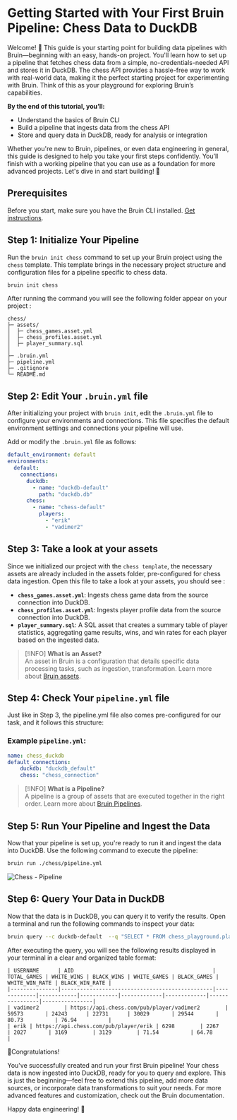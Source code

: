 # Getting Started with Your First Bruin Pipeline: Chess Data to DuckDB

Welcome! 👋 This guide is your starting point for building data pipelines with Bruin—beginning with an easy, hands-on project. You'll learn how to set up a pipeline that fetches chess data from a simple, no-credentials-needed API and stores it in DuckDB. The chess API provides a hassle-free way to work with real-world data, making it the perfect starting project for experimenting with Bruin. Think of this as your playground for exploring Bruin’s capabilities.

**By the end of this tutorial, you’ll:**
- Understand the basics of Bruin CLI 
- Build a pipeline that ingests data from the chess API
- Store and query data in DuckDB, ready for analysis or integration

Whether you're new to Bruin, pipelines, or even data engineering in general, this guide is designed to help you take your first steps confidently. You’ll finish with a working pipeline that you can use as a foundation for more advanced projects. Let's dive in and start building! 🚀

## Prerequisites
Before you start, make sure you have the Bruin CLI installed. [Get instructions](../introduction/installation.md).

## Step 1: Initialize Your Pipeline 

Run the `bruin init chess` command to set up your Bruin project using the `chess` template. This template brings in the necessary project structure and configuration files for a pipeline specific to chess data.

```bash 
bruin init chess
```
After running the command you will see the following folder appear on your project :

```plaintext
chess/
├─ assets/
│  ├─ chess_games.asset.yml
│  ├─ chess_profiles.asset.yml
│  ├─ player_summary.sql
│
├─ .bruin.yml
├─ pipeline.yml  
├─ .gitignore
└─ README.md
```

## Step 2: Edit Your `.bruin.yml` file
After initializing your project with `bruin init`, edit the `.bruin.yml` file to configure your environments and connections. This file specifies the default environment settings and connections your pipeline will use.

Add or modify the `.bruin.yml` file as follows:

```yaml
default_environment: default
environments:
  default:
    connections:
      duckdb:
        - name: "duckdb-default"
          path: "duckdb.db"
      chess:
        - name: "chess-default"
          players:
            - "erik"
            - "vadimer2"

```
## Step 3: Take a look at your assets
Since we initialized our project with the `chess template`, the necessary assets are already included in the assets folder,
pre-configured for chess data ingestion. Open this file to take a look at your assets, you should see :

- **`chess_games.asset.yml`**: Ingests chess game data from the source connection into DuckDB.
- **`chess_profiles.asset.yml`**: Ingests player profile data from the source connection into DuckDB.
- **`player_summary.sql`**: A SQL asset that creates a summary table of player statistics, aggregating game results, wins, and win rates for each player based on the ingested data.
> [!INFO]
> **What is an Asset?**  
> An asset in Bruin is a configuration that details specific data processing tasks, such as ingestion, transformation. Learn more about [Bruin assets](../../assets/definition-schema.md).

## Step 4: Check Your `pipeline.yml` file
Just like in Step 3, the pipeline.yml file also comes pre-configured for our task, and it follows this structure:
### Example `pipeline.yml`:
```yaml
name: chess_duckdb
default_connections:
    duckdb: "duckdb_default"  
    chess: "chess_connection"
```
> [!INFO]
> **What is a Pipeline?**  
>A pipeline is a group of assets that are executed together in the right order.  Learn more about [Bruin Pipelines](../concepts.md#pipeline).
## Step 5: Run Your Pipeline and Ingest the Data
Now that your pipeline is set up, you're ready to run it and ingest the data into DuckDB. Use the following command to execute the pipeline:

```bash
bruin run ./chess/pipeline.yml
```
<img alt="Chess - Pipeline" src="/chesspipeline.gif" />

## Step 6: Query Your Data in DuckDB
Now that the data is in DuckDB, you can query it to verify the results. Open a terminal and run the following commands to inspect your data:


```bash
bruin query --c duckdb-default  --q "SELECT * FROM chess_playground.player_summary LIMIT 10;"
```
After executing the query, you will see the following results displayed in your terminal in a clear and organized table format:
```plaintext
| USERNAME      | AID                                            | TOTAL_GAMES | WHITE_WINS | BLACK_WINS | WHITE_GAMES | BLACK_GAMES | WHITE_WIN_RATE | BLACK_WIN_RATE |
|---------------|------------------------------------------------|-------------|------------|------------|-------------|-------------|----------------|----------------|
| vadimer2        | https://api.chess.com/pub/player/vadimer2        | 59573       | 24243      | 22731      | 30029       | 29544       | 80.73          | 76.94          |
| erik | https://api.chess.com/pub/player/erik | 6298        | 2267       | 2027       | 3169        | 3129        | 71.54          | 64.78          |

```
🎉Congratulations!

You've successfully created and run your first Bruin pipeline! Your chess data is now ingested into DuckDB, ready for you to query and explore. This is just the beginning—feel free to extend this pipeline, add more data sources, or incorporate data transformations to suit your needs. For more advanced features and customization, check out the Bruin documentation.

Happy data engineering! 🚀
